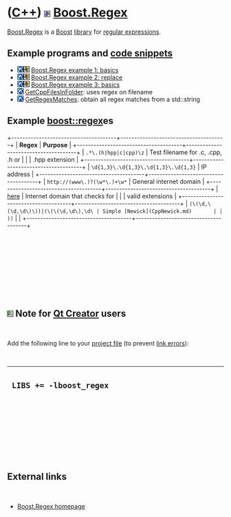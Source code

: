 # ([C++](Cpp.md)) ![Boost](PicBoost.png) [Boost.Regex](CppBoostRegex.md)

[Boost.Regex](CppBoostRegex.md) is a [Boost](CppBoost.md)
[library](CppLibrary.md) for [regular expressions](CppRegex.md).

## Example programs and [code snippets](CppCodeSnippets.md)

-   ![Lubuntu](PicLubuntu.png)![Windows](PicWindows.png) [Boost.Regex example 1: basics](CppBoostRegexExample1.md)
-   ![Lubuntu](PicLubuntu.png)![Windows](PicWindows.png) [Boost.Regex example 2: replace](CppBoostRegexExample2.md)
-   ![Lubuntu](PicLubuntu.png)![Windows](PicWindows.png) [Boost.Regex example 3: basics](CppBoostRegexExample3.md)
-   ![Lubuntu](PicLubuntu.png) [GetCppFilesInFolder](CppGetCppFilesInFolder.md): uses regex on filename
-   ![Lubuntu](PicLubuntu.png) [GetRegexMatches](CppGetRegexMatches.md): obtain all regex matches from a std::string

## Example [boost::regex](CppBoostRegex.md)es

+--------------------------------------+--------------------------------------+
| **Regex**                            | **Purpose**                          |
+--------------------------------------+--------------------------------------+
| `.*\.(h|hpp|c|cpp)\z`                | Test filename for .c, .cpp, .h or    |
|                                      | .hpp extension                       |
+--------------------------------------+--------------------------------------+
| `\d{1,3}\.\d{1,3}\.\d{1,3}\.\d{1,3}` | IP address                           |
+--------------------------------------+--------------------------------------+
| `http://(www\.)?(\w*\.)+\w*`         | General internet domain              |
+--------------------------------------+--------------------------------------+
| [here](CppRegexDomain.txt)           | Internet domain that checks for      |
|                                      | valid extensions                     |
+--------------------------------------+--------------------------------------+
| `(\(\d,\(\d,\d\)\))|(\(\(\d,\d\),\d\ | Simple [Newick](CppNewick.md)       |
| ))`                                  |                                      |
+--------------------------------------+--------------------------------------+

 

 

 

 

 

![Qt Creator](PicQtCreator.png) Note for [Qt Creator](CppQtCreator.md) users
-----------------------------------------------------------------------------

 

Add the following line to your [project file](CppQtProjectFile.md) (to
prevent [link errors](CppLinkError.md)):

 

  --------------------------
  ` LIBS += -lboost_regex`
  --------------------------

 

 

 

 

 

External links
--------------

 

-   [Boost.Regex homepage](http://www.boost.org/doc/libs/1_43_0/libs/regex/doc/html/index.html)

 

 

 

 

 

 

